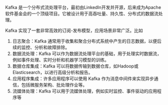 Kafka 是一个分布式流处理平台，最初由LinkedIn开发并开源，后来成为Apache软件基金会的一个顶级项目。它被设计用于高吞吐量、持久性、分布式的数据流处理。

Kafka 实现了一套非常高效的订阅-发布模型，应用场景非常广泛。比如

1. 日志聚合：Kafka 通常用于收集和聚合分布式系统中产生的日志数据，以便后续的监控、分析和故障排除。
2. 数据流处理：Kafka 可以作为数据流处理平台的基础，用于处理实时数据流，例如事件处理、实时分析和机器学习模型的训练。
3. 数据仓库集成：Kafka 可以将数据传输到数据仓库，如Hadoop或Elasticsearch，以进行高级分析和报告。
4. 应用程序集成：许多应用程序可以使用 Kafka 作为消息中间件来实现异步通信，包括微服务架构、批处理作业等。
5. 流媒体处理：Kafka 可以用于流媒体处理，例如实时监控、事件驱动的应用程序等

